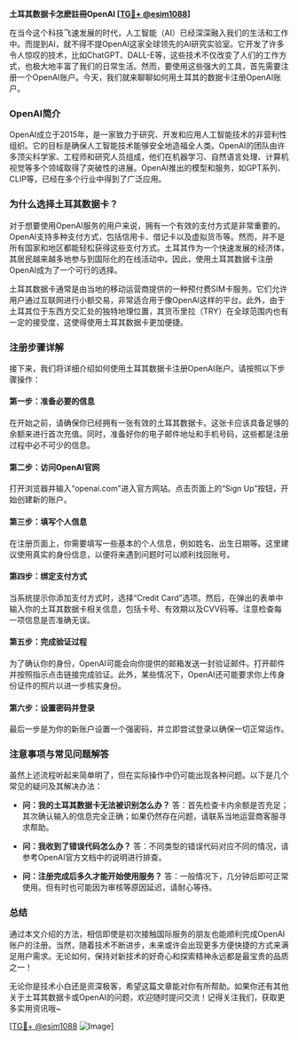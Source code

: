 **土耳其数据卡怎麽註冊OpenAI [[TG💪+ @esim1088](https://t.me/s/esim1088)]**

在当今这个科技飞速发展的时代，人工智能（AI）已经深深融入我们的生活和工作中。而提到AI，就不得不提OpenAI这家全球领先的AI研究实验室。它开发了许多令人惊叹的技术，比如ChatGPT、DALL-E等，这些技术不仅改变了人们的工作方式，也极大地丰富了我们的日常生活。然而，要使用这些强大的工具，首先需要注册一个OpenAI账户。今天，我们就来聊聊如何用土耳其的数据卡注册OpenAI账户。

### OpenAI简介

OpenAI成立于2015年，是一家致力于研究、开发和应用人工智能技术的非营利性组织。它的目标是确保人工智能技术能够安全地造福全人类。OpenAI的团队由许多顶尖科学家、工程师和研究人员组成，他们在机器学习、自然语言处理、计算机视觉等多个领域取得了突破性的进展。OpenAI推出的模型和服务，如GPT系列、CLIP等，已经在多个行业中得到了广泛应用。

### 为什么选择土耳其数据卡？

对于想要使用OpenAI服务的用户来说，拥有一个有效的支付方式是非常重要的。OpenAI支持多种支付方式，包括信用卡、借记卡以及虚拟货币等。然而，并不是所有国家和地区都能轻松获得这些支付方式。土耳其作为一个快速发展的经济体，其居民越来越多地参与到国际化的在线活动中。因此，使用土耳其数据卡注册OpenAI成为了一个可行的选择。

土耳其数据卡通常是由当地的移动运营商提供的一种预付费SIM卡服务。它们允许用户通过互联网进行小额交易，非常适合用于像OpenAI这样的平台。此外，由于土耳其位于东西方交汇处的独特地理位置，其货币里拉（TRY）在全球范围内也有一定的接受度，这使得使用土耳其数据卡更加便捷。

### 注册步骤详解

接下来，我们将详细介绍如何使用土耳其数据卡注册OpenAI账户。请按照以下步骤操作：

#### 第一步：准备必要的信息
在开始之前，请确保你已经拥有一张有效的土耳其数据卡。这张卡应该具备足够的余额来进行首次充值。同时，准备好你的电子邮件地址和手机号码，这些都是注册过程中必不可少的信息。

#### 第二步：访问OpenAI官网
打开浏览器并输入“openai.com”进入官方网站。点击页面上的“Sign Up”按钮，开始创建新的账户。

#### 第三步：填写个人信息
在注册页面上，你需要填写一些基本的个人信息，例如姓名、出生日期等。这里建议使用真实的身份信息，以便将来遇到问题时可以顺利找回账号。

#### 第四步：绑定支付方式
当系统提示你添加支付方式时，选择“Credit Card”选项。然后，在弹出的表单中输入你的土耳其数据卡相关信息，包括卡号、有效期以及CVV码等。注意检查每一项信息是否准确无误。

#### 第五步：完成验证过程
为了确认你的身份，OpenAI可能会向你提供的邮箱发送一封验证邮件。打开邮件并按照指示点击链接完成验证。此外，某些情况下，OpenAI还可能要求你上传身份证件的照片以进一步核实身份。

#### 第六步：设置密码并登录
最后一步是为你的新账户设置一个强密码，并立即尝试登录以确保一切正常运作。

### 注意事项与常见问题解答

虽然上述流程听起来简单明了，但在实际操作中仍可能出现各种问题。以下是几个常见的疑问及其解决办法：

- **问：我的土耳其数据卡无法被识别怎么办？**
  答：首先检查卡内余额是否充足；其次确认输入的信息完全正确；如果仍然存在问题，请联系当地运营商客服寻求帮助。
  
- **问：我收到了错误代码怎么办？**
  答：不同类型的错误代码对应不同的情况，请参考OpenAI官方文档中的说明进行排查。

- **问：注册完成后多久才能开始使用服务？**
  答：一般情况下，几分钟后即可正常使用。但有时也可能因为审核等原因延迟，请耐心等待。

### 总结

通过本文介绍的方法，相信即使是初次接触国际服务的朋友也能顺利完成OpenAI账户的注册。当然，随着技术不断进步，未来或许会出现更多方便快捷的方式来满足用户需求。无论如何，保持对新技术的好奇心和探索精神永远都是最宝贵的品质之一！

无论你是技术小白还是资深极客，希望这篇文章能对你有所帮助。如果你还有其他关于土耳其数据卡或OpenAI的问题，欢迎随时提问交流！记得关注我们，获取更多实用资讯哦~

[[TG💪+ @esim1088](https://t.me/s/esim1088) ![Image](https://i.postimg.cc/4NQfJmqS/Snipaste-2025-05-13-00-14-12.png)]